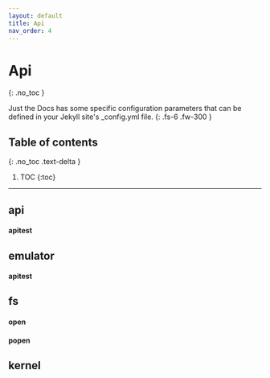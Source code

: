 ```yaml
---
layout: default
title: Api
nav_order: 4
---
```


# Api
{: .no_toc }


Just the Docs has some specific configuration parameters that can be defined in your Jekyll site's _config.yml file.
{: .fs-6 .fw-300 }

## Table of contents
{: .no_toc .text-delta }

1. TOC
{:toc}

---

## api

#### apitest

## emulator

#### apitest

## fs

#### open

#### popen

## kernel

